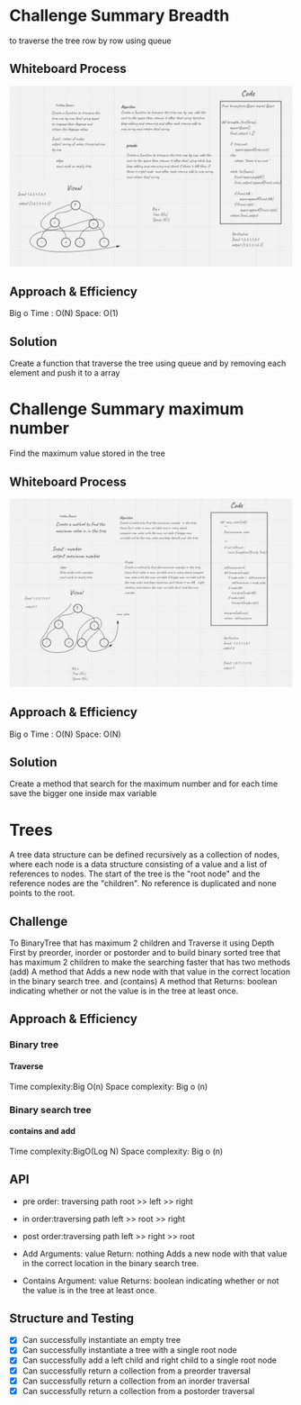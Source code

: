 # Challenge Summary Breadth
to traverse the tree row by row using queue
## Whiteboard Process
![maxnumber](binarytrees/breadth.JPG)

## Approach & Efficiency
Big o
Time : O(N)
Space: O(1)

## Solution
Create a function that traverse  the tree using queue and by removing each element and push it to a array



# Challenge Summary maximum number
Find the maximum value stored in the tree
## Whiteboard Process
![maxnumber](binarytrees/maxtree.JPG)

## Approach & Efficiency
Big o
Time : O(N)
Space: O(N)

## Solution
Create a method that search for the maximum number and for each time save the bigger one inside max variable


# Trees
A tree data structure can be defined recursively as a collection of nodes, where each node is a data structure consisting of a value and a list of references to nodes. The start of the tree is the "root node" and the reference nodes are the "children". No reference is duplicated and none points to the root.

## Challenge
To BinaryTree  that has maximum 2 children and Traverse it using Depth First by preorder, inorder or postorder and to build binary sorted tree that has maximum 2 children to make the searching faster that has two methods (add)   A method that Adds a new node with that value in the correct location in the binary search tree. and (contains) A method that Returns: boolean indicating whether or not the value is in the tree at least once.

## Approach & Efficiency
### Binary  tree
#### Traverse
Time complexity:Big O(n)
Space complexity: Big o (n)

### Binary search tree
#### contains and add

Time complexity:BigO(Log N)
Space complexity: Big o (n)


## API
* pre order: traversing path   root >> left >> right
* in order:traversing path     left >> root >> right
* post order:traversing path   left >> right >> root


* Add
 Arguments: value
 Return: nothing
 Adds a new node with that value in the correct location in the binary search tree.

* Contains
 Argument: value
 Returns: boolean indicating whether or not the value is in the tree at least once.


## Structure and Testing
- [x] Can successfully instantiate an empty tree
- [x] Can successfully instantiate a tree with a single root node
- [x] Can successfully add a left child and right child to a  single root node
- [x] Can successfully return a collection from a preorder  traversal
- [x] Can successfully return a collection from an inorder  traversal
- [x] Can successfully return a collection from a postorder traversal
